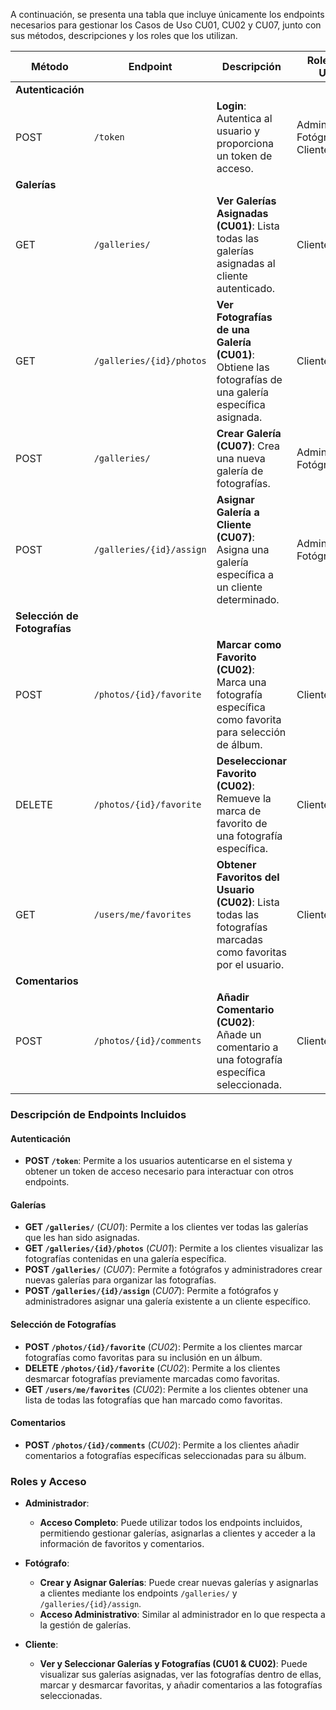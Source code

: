 A continuación, se presenta una tabla que incluye únicamente los endpoints necesarios para gestionar los Casos de Uso CU01, CU02 y CU07, junto con sus métodos, descripciones y los roles que los utilizan.

| **Método** | **Endpoint**              | **Descripción**                                                                                       | **Roles que Usan**                      |
|------------|---------------------------|-------------------------------------------------------------------------------------------------------|-----------------------------------------|
| **Autenticación**                                                                                                                               |
| POST       | `/token`                  | **Login**: Autentica al usuario y proporciona un token de acceso.                                     | Administrador, Fotógrafo, Cliente       |
| **Galerías**                                                                                                                                    |
| GET        | `/galleries/`             | **Ver Galerías Asignadas (CU01)**: Lista todas las galerías asignadas al cliente autenticado.        | Cliente                                 |
| GET        | `/galleries/{id}/photos`  | **Ver Fotografías de una Galería (CU01)**: Obtiene las fotografías de una galería específica asignada.| Cliente                                 |
| POST       | `/galleries/`             | **Crear Galería (CU07)**: Crea una nueva galería de fotografías.                                     | Administrador, Fotógrafo                |
| POST       | `/galleries/{id}/assign`  | **Asignar Galería a Cliente (CU07)**: Asigna una galería específica a un cliente determinado.        | Administrador, Fotógrafo                |
| **Selección de Fotografías**                                                                                                                     |
| POST       | `/photos/{id}/favorite`   | **Marcar como Favorito (CU02)**: Marca una fotografía específica como favorita para selección de álbum.| Cliente                                 |
| DELETE     | `/photos/{id}/favorite`   | **Deseleccionar Favorito (CU02)**: Remueve la marca de favorito de una fotografía específica.         | Cliente                                 |
| GET        | `/users/me/favorites`     | **Obtener Favoritos del Usuario (CU02)**: Lista todas las fotografías marcadas como favoritas por el usuario.| Cliente                           |
| **Comentarios**                                                                                                                                 |
| POST       | `/photos/{id}/comments`   | **Añadir Comentario (CU02)**: Añade un comentario a una fotografía específica seleccionada.           | Cliente                                 |

### **Descripción de Endpoints Incluidos**

#### **Autenticación**
- **POST `/token`**: Permite a los usuarios autenticarse en el sistema y obtener un token de acceso necesario para interactuar con otros endpoints.

#### **Galerías**
- **GET `/galleries/`** (*CU01*): Permite a los clientes ver todas las galerías que les han sido asignadas.
- **GET `/galleries/{id}/photos`** (*CU01*): Permite a los clientes visualizar las fotografías contenidas en una galería específica.
- **POST `/galleries/`** (*CU07*): Permite a fotógrafos y administradores crear nuevas galerías para organizar las fotografías.
- **POST `/galleries/{id}/assign`** (*CU07*): Permite a fotógrafos y administradores asignar una galería existente a un cliente específico.

#### **Selección de Fotografías**
- **POST `/photos/{id}/favorite`** (*CU02*): Permite a los clientes marcar fotografías como favoritas para su inclusión en un álbum.
- **DELETE `/photos/{id}/favorite`** (*CU02*): Permite a los clientes desmarcar fotografías previamente marcadas como favoritas.
- **GET `/users/me/favorites`** (*CU02*): Permite a los clientes obtener una lista de todas las fotografías que han marcado como favoritas.

#### **Comentarios**
- **POST `/photos/{id}/comments`** (*CU02*): Permite a los clientes añadir comentarios a fotografías específicas seleccionadas para su álbum.

### **Roles y Acceso**

- **Administrador**:
  - **Acceso Completo**: Puede utilizar todos los endpoints incluidos, permitiendo gestionar galerías, asignarlas a clientes y acceder a la información de favoritos y comentarios.

- **Fotógrafo**:
  - **Crear y Asignar Galerías**: Puede crear nuevas galerías y asignarlas a clientes mediante los endpoints `/galleries/` y `/galleries/{id}/assign`.
  - **Acceso Administrativo**: Similar al administrador en lo que respecta a la gestión de galerías.

- **Cliente**:
  - **Ver y Seleccionar Galerías y Fotografías (CU01 & CU02)**: Puede visualizar sus galerías asignadas, ver las fotografías dentro de ellas, marcar y desmarcar favoritas, y añadir comentarios a las fotografías seleccionadas.

